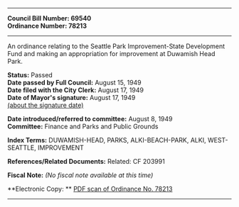 * * * * *  
  
**Council Bill Number: [](#h0)[](#h2)69540**   
**Ordinance Number: 78213**  
  
* * * * *  
  
An ordinance relating to the Seattle Park Improvement-State Development Fund and making an appropriation for improvement at Duwamish Head Park.  
  
**Status:** Passed   
**Date passed by Full Council:** August 15, 1949   
**Date filed with the City Clerk:** August 17, 1949   
**Date of Mayor's signature:** August 17, 1949   
[(about the signature date)](/~public/approvaldate.htm)   
  
  
**Date introduced/referred to committee:** August 8, 1949   
**Committee:** Finance and Parks and Public Grounds   
  
**Index Terms:** DUWAMISH-HEAD, PARKS, ALKI-BEACH-PARK, ALKI, WEST-SEATTLE, IMPROVEMENT  
  
**References/Related Documents:** Related: CF 203991  
  
**Fiscal Note:** *(No fiscal note available at this time)*  
  
**Electronic Copy: ** [PDF scan of Ordinance No. 78213](/~archives/Ordinances/Ord_78213.pdf)  
  
* * * * *  
